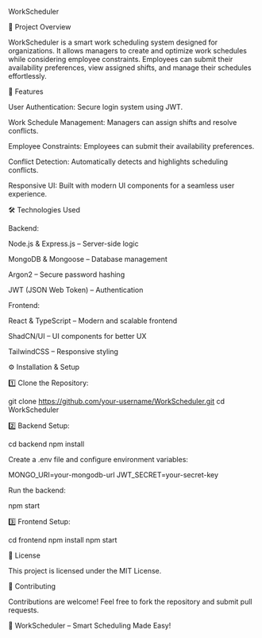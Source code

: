 WorkScheduler

📌 Project Overview

WorkScheduler is a smart work scheduling system designed for organizations. It allows managers to create and optimize work schedules while considering employee constraints. Employees can submit their availability preferences, view assigned shifts, and manage their schedules effortlessly.

🚀 Features

User Authentication: Secure login system using JWT.

Work Schedule Management: Managers can assign shifts and resolve conflicts.

Employee Constraints: Employees can submit their availability preferences.

Conflict Detection: Automatically detects and highlights scheduling conflicts.

Responsive UI: Built with modern UI components for a seamless user experience.

🛠️ Technologies Used

Backend:

Node.js & Express.js – Server-side logic

MongoDB & Mongoose – Database management

Argon2 – Secure password hashing

JWT (JSON Web Token) – Authentication

Frontend:

React & TypeScript – Modern and scalable frontend

ShadCN/UI – UI components for better UX

TailwindCSS – Responsive styling

⚙️ Installation & Setup

1️⃣ Clone the Repository:

git clone https://github.com/your-username/WorkScheduler.git
cd WorkScheduler

2️⃣ Backend Setup:

cd backend
npm install

Create a .env file and configure environment variables:

MONGO_URI=your-mongodb-url
JWT_SECRET=your-secret-key

Run the backend:

npm start

3️⃣ Frontend Setup:

cd frontend
npm install
npm start

📜 License

This project is licensed under the MIT License.

🤝 Contributing

Contributions are welcome! Feel free to fork the repository and submit pull requests.

🚀 WorkScheduler – Smart Scheduling Made Easy!
